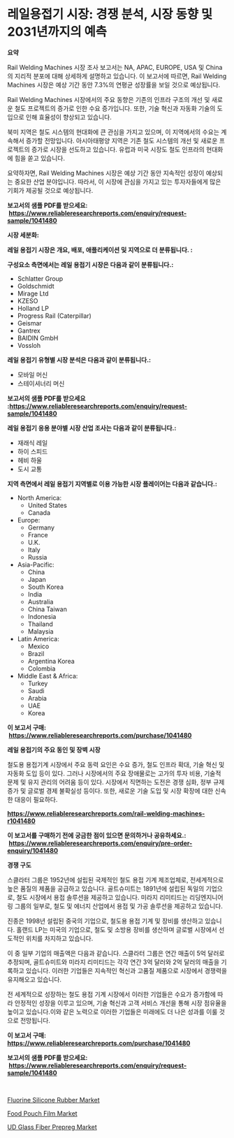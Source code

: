 <p><h1>레일용접기 시장: 경쟁 분석, 시장 동향 및 2031년까지의 예측</h1></p><p><strong>요약</strong></p>
<p><p>Rail Welding Machines 시장 조사 보고서는 NA, APAC, EUROPE, USA 및 China의 지리적 분포에 대해 상세하게 설명하고 있습니다. 이 보고서에 따르면, Rail Welding Machines 시장은 예상 기간 동안 7.3%의 연평균 성장률을 보일 것으로 예상됩니다.</p><p>Rail Welding Machines 시장에서의 주요 동향은 기존의 인프라 구조의 개선 및 새로운 철도 프로젝트의 증가로 인한 수요 증가입니다. 또한, 기술 혁신과 자동화 기술의 도입으로 인해 효율성이 향상되고 있습니다.</p><p>북미 지역은 철도 시스템의 현대화에 큰 관심을 가지고 있으며, 이 지역에서의 수요는 계속해서 증가할 전망입니다. 아시아태평양 지역은 기존 철도 시스템의 개선 및 새로운 프로젝트의 증가로 시장을 선도하고 있습니다. 유럽과 미국 시장도 철도 인프라의 현대화에 힘을 쏟고 있습니다.</p><p>요약하자면, Rail Welding Machines 시장은 예상 기간 동안 지속적인 성장이 예상되는 중요한 산업 분야입니다. 따라서, 이 시장에 관심을 가지고 있는 투자자들에게 많은 기회가 제공될 것으로 예상됩니다.</p></p>
<p><strong>보고서의 샘플 PDF를 받으세요: &nbsp;<a href="https://www.reliableresearchreports.com/enquiry/request-sample/1041480">https://www.reliableresearchreports.com/enquiry/request-sample/1041480</a></strong></p>
<p><strong>시장 세분화:</strong></p>
<p><strong> 레일 용접기 시장은 개요, 배포, 애플리케이션 및 지역으로 더 분류됩니다. :</strong></p>
<p><strong>구성요소 측면에서는 레일 용접기 시장은 다음과 같이 분류됩니다.:</strong></p>
<p><ul><li>Schlatter Group</li><li>Goldschmidt</li><li>Mirage Ltd</li><li>KZESO</li><li>Holland LP</li><li>Progress Rail (Caterpillar)</li><li>Geismar</li><li>Gantrex</li><li>BAIDIN GmbH</li><li>Vossloh</li></ul></p>
<p><strong> 레일 용접기 유형별 시장 분석은 다음과 같이 분류됩니다.:</strong></p>
<p><ul><li>모바일 머신</li><li>스테이셔너리 머신</li></ul></p>
<p><strong>보고서의 샘플 PDF를 받으세요 :<a href="https://www.reliableresearchreports.com/enquiry/request-sample/1041480">https://www.reliableresearchreports.com/enquiry/request-sample/1041480</a></strong></p>
<p><strong> 레일 용접기 응용 분야별 시장 산업 조사는 다음과 같이 분류됩니다.:</strong></p>
<p><ul><li>재래식 레일</li><li>하이 스피드</li><li>헤비 하울</li><li>도시 교통</li></ul></p>
<p><strong>지역 측면에서 레일 용접기 지역별로 이용 가능한 시장 플레이어는 다음과 같습니다.:</strong></p>
<p><ul>
    <li>
        North America:
        <ul>
            <li>United States</li>
            <li>Canada</li>
        </ul>
    </li>
    <li>
        Europe:
        <ul>
            <li>Germany</li>
            <li>France</li>
            <li>U.K.</li>
            <li>Italy</li>
            <li>Russia</li>
        </ul>
    </li>
    <li>
        Asia-Pacific:
        <ul>
            <li>China</li>
            <li>Japan</li>
            <li>South Korea</li>
            <li>India</li>
            <li>Australia</li>
            <li>China Taiwan</li>
            <li>Indonesia</li>
            <li>Thailand</li>
            <li>Malaysia</li>
        </ul>
    </li>
    <li>
        Latin America:
        <ul>
            <li>Mexico</li>
            <li>Brazil</li>
            <li>Argentina Korea</li>
            <li>Colombia</li>
        </ul>
    </li>
    <li>
        Middle East & Africa:
        <ul>
            <li>Turkey</li>
            <li>Saudi</li>
            <li>Arabia</li>
            <li>UAE</li>
            <li>Korea</li>
        </ul>
    </li>
    </ul></p>
<p><strong>이 보고서 구매: &nbsp;<a href="https://www.reliableresearchreports.com/purchase/1041480">https://www.reliableresearchreports.com/purchase/1041480</a></strong></p>
<p><strong>레일 용접기의 주요 동인 및 장벽 시장</strong></p>
<p><p>철도용 용접기계 시장에서 주요 동력 요인은 수요 증가, 철도 인프라 확대, 기술 혁신 및 자동화 도입 등이 있다. 그러나 시장에서의 주요 장애물로는 고가의 투자 비용, 기술적 문제 및 유지 관리의 어려움 등이 있다. 시장에서 직면하는 도전은 경쟁 심화, 정부 규제 증가 및 글로벌 경제 불확실성 등이다. 또한, 새로운 기술 도입 및 시장 확장에 대한 신속한 대응이 필요하다.</p></p>
<p><strong><a href="https://www.reliableresearchreports.com/rail-welding-machines-r1041480">https://www.reliableresearchreports.com/rail-welding-machines-r1041480</a></strong></p>
<p><strong>이 보고서를 구매하기 전에 궁금한 점이 있으면 문의하거나 공유하세요.: &nbsp;<a href="https://www.reliableresearchreports.com/enquiry/pre-order-enquiry/1041480">https://www.reliableresearchreports.com/enquiry/pre-order-enquiry/1041480</a></strong></p>
<p><strong>경쟁 구도</strong></p>
<p><p>스클라터 그룹은 1952년에 설립된 국제적인 철도 용접 기계 제조업체로, 전세계적으로 높은 품질의 제품을 공급하고 있습니다. 골트슈미트는 1891년에 설립된 독일의 기업으로, 철도 시장에서 용접 솔루션을 제공하고 있습니다. 미라지 리미티드는 리딩엔지니어링 그룹의 일부로, 철도 및 에너지 산업에서 용접 및 가공 솔루션을 제공하고 있습니다.</p><p>진종은 1998년 설립된 중국의 기업으로, 철도용 용접 기계 및 장비를 생산하고 있습니다. 홀랜드 LP는 미국의 기업으로, 철도 및 소방용 장비를 생산하며 글로벌 시장에서 선도적인 위치를 차지하고 있습니다.</p><p>이 중 일부 기업의 매출액은 다음과 같습니다. 스클라터 그룹은 연간 매출이 5억 달러로 추정되며, 골트슈미트와 미라지 리미티드는 각각 연간 3억 달러와 2억 달러의 매출을 기록하고 있습니다. 이러한 기업들은 지속적인 혁신과 고품질 제품으로 시장에서 경쟁력을 유지해오고 있습니다.</p><p>전 세계적으로 성장하는 철도 용접 기계 시장에서 이러한 기업들은 수요가 증가함에 따라 안정적인 성장을 이루고 있으며, 기술 혁신과 고객 서비스 개선을 통해 시장 점유율을 높이고 있습니다.이와 같은 노력으로 이러한 기업들은 미래에도 더 나은 성과를 이룰 것으로 전망됩니다.</p></p>
<p><strong>이 보고서 구매: &nbsp; <a href="https://www.reliableresearchreports.com/purchase/1041480">https://www.reliableresearchreports.com/purchase/1041480</a></strong></p>
<p><strong>보고서의 샘플 PDF를 받으세요: &nbsp;<a href="https://www.reliableresearchreports.com/enquiry/request-sample/1041480">https://www.reliableresearchreports.com/enquiry/request-sample/1041480</a></strong><strong></strong></p>
<p>&nbsp;</p>
<p><p><a href="https://www.linkedin.com/pulse/fluorine-silicone-rubber-market-research-report-key-successful-hmlnc?trackingId=iATfwe49g7ypZj9QV%2Ft%2BgQ%3D%3D">Fluorine Silicone Rubber Market</a></p><p><a href="https://www.linkedin.com/pulse/food-pouch-film-market-share-amp-new-trends-analysis-ekrme?trackingId=z4kIdPPkGYxU2xKhCTeedQ%3D%3D">Food Pouch Film Market</a></p><p><a href="https://www.linkedin.com/pulse/ud-glass-fiber-prepreg-market-research-report-provides-thorough-z8j4e?trackingId=p8axCr0Z0NIpHl0Ikh7WWg%3D%3D">UD Glass Fiber Prepreg Market</a></p></p>